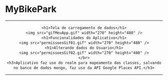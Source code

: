 # MyBikePark

<hr>
<div align="center" >
	
	<h1>Tela de carregamento de dados</h1>
	<img src="gifMeuApp.gif" width="270" height="480" />
	<h1>Funcionalidades do Aplicativo</h1>
	<img src="permissoesGif01.gif" width="270" height="480" />
	<h1>Alterando dados do Usuario</h1>
	<img src="permissoesGif02.gif" width="270" height="480" />
	</br>
	<h3>Aplicativo faz uso do realm para mapeamento das classes, salvando no banco de dados mongo, faz uso da API Google Places API.</h3>
	
	
 </div>
<hr>
